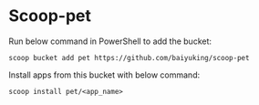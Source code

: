 # Scoop-pet

Run below command in PowerShell to add the bucket:

```pwsh
scoop bucket add pet https://github.com/baiyuking/scoop-pet
```

Install apps from this bucket with below command:

```pwsh
scoop install pet/<app_name>
```
